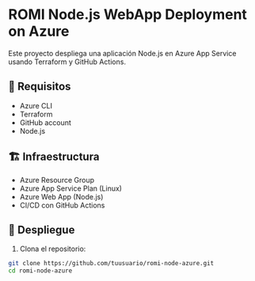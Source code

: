 # ROMI Node.js WebApp Deployment on Azure

Este proyecto despliega una aplicación Node.js en Azure App Service usando Terraform y GitHub Actions.

## 🔧 Requisitos

- Azure CLI
- Terraform
- GitHub account
- Node.js

## 🏗️ Infraestructura

- Azure Resource Group
- Azure App Service Plan (Linux)
- Azure Web App (Node.js)
- CI/CD con GitHub Actions

## 🚀 Despliegue

1. Clona el repositorio:
```bash
git clone https://github.com/tuusuario/romi-node-azure.git
cd romi-node-azure
